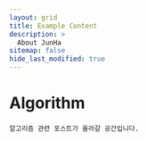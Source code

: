 ```yaml
---
layout: grid
title: Example Content
description: >
  About JunHa
sitemap: false
hide_last_modified: true
---
```


# Algorithm

`알고리즘 관련 포스트가 올라갈 공간입니다.`